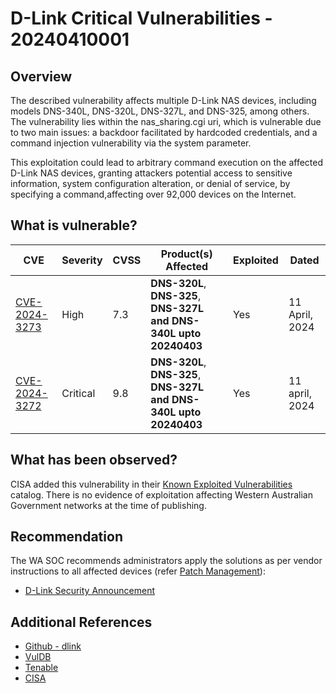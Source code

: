 # D-Link Critical Vulnerabilities - 20240410001

## Overview

The described vulnerability affects multiple D-Link NAS devices, including models DNS-340L, DNS-320L, DNS-327L, and DNS-325, among others. The vulnerability lies within the nas_sharing.cgi uri, which is vulnerable due to two main issues: a backdoor facilitated by hardcoded credentials, and a command injection vulnerability via the system parameter.

This exploitation could lead to arbitrary command execution on the affected D-Link NAS devices, granting attackers potential access to sensitive information, system configuration alteration, or denial of service, by specifying a command,affecting over 92,000 devices on the Internet.

## What is vulnerable?

| CVE                                                             | Severity | CVSS          | Product(s) Affected              |Exploited                          | Dated               |
| ------------------------------------------|--------------------- | -------- | ------------- | ----------------------------------------|---------------------------------- |
| [CVE-2024-3273](https://nvd.nist.gov/vuln/detail/CVE-2024-3273) | High      | 7.3 | **DNS-320L**, **DNS-325**, **DNS-327L** **and** **DNS-340L upto 20240403** | Yes|11 April, 2024|
| [CVE-2024-3272](https://nvd.nist.gov/vuln/detail/CVE-2024-3272) | Critical     | 9.8| **DNS-320L**, **DNS-325**, **DNS-327L** **and** **DNS-340L upto 20240403** |Yes|11 april, 2024|

## What has been observed?

CISA added this vulnerability in their [Known Exploited Vulnerabilities](https://www.cisa.gov/known-exploited-vulnerabilities-catalog) catalog. There is no evidence of exploitation affecting Western Australian Government networks at the time of publishing.


## Recommendation

The WA SOC recommends administrators apply the solutions as per vendor instructions to all affected devices (refer [Patch Management](../guidelines/patch-management.md)):

- [D-Link Security Announcement](https://supportannouncement.us.dlink.com/security/publication.aspx?name=SAP10383)

## Additional References

- [Github - dlink](https://github.com/netsecfish/dlink)
- [VulDB](https://vuldb.com/?ctiid.259284)
- [Tenable](https://www.tenable.com/cve/CVE-2024-3273)
- [CISA](https://www.cisa.gov/news-events/alerts/2024/04/11/cisa-adds-two-known-exploited-vulnerabilities-catalog)
